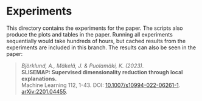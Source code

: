 # Experiments

This directory contains the experiments for the paper.
The scripts also produce the plots and tables in the paper.
Running all experiments sequentially would take hundreds of hours, but cached results from the experiments are included in this branch.
The results can also be seen in the paper:

> *Björklund, A., Mäkelä, J. & Puolamäki, K. (2023).*  
> **SLISEMAP: Supervised dimensionality reduction through local explanations.**  
> Machine Learning 112, 1-43. DOI: [10.1007/s10994-022-06261-1](https://doi.org/10.1007/s10994-022-06261-1). [arXiv:2201.04455](https://arxiv.org/abs/2201.04455).  
